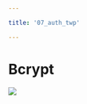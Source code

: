 ```yaml
---

title: '07_auth_twp'

---
```


# Bcrypt

<img src="https://dirask.com/static/bucket/1618506774728-3nbARBBAEZ--bcrypt%20%281%29.png" />
